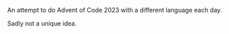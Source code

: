 
An attempt to do Advent of Code 2023 with a different language each day.

Sadly not a unique idea.
